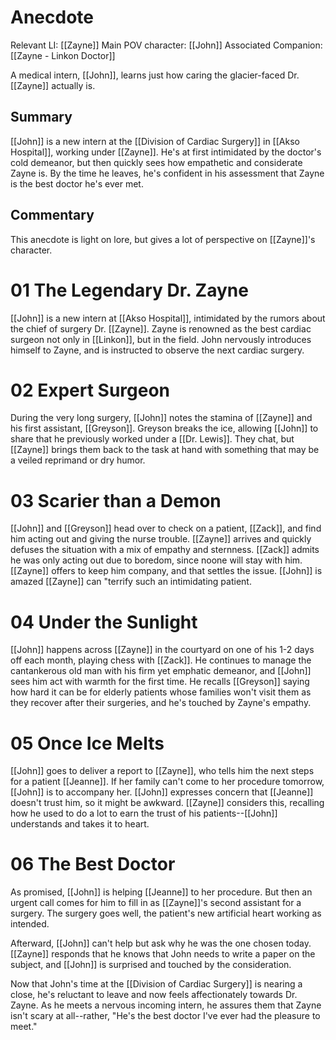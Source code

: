 # Anecdote
Relevant LI: [[Zayne]]
Main POV character: [[John]]
Associated Companion: [[Zayne - Linkon Doctor]]

A medical intern, [[John]], learns just how caring the glacier-faced Dr. [[Zayne]] actually is.
## Summary
[[John]] is a new intern at the [[Division of Cardiac Surgery]] in [[Akso Hospital]], working under [[Zayne]]. He's at first intimidated by the doctor's cold demeanor, but then quickly sees how empathetic and considerate Zayne is. By the time he leaves, he's confident in his assessment that Zayne is the best doctor he's ever met.

## Commentary
This anecdote is light on lore, but gives a lot of perspective on [[Zayne]]'s character.

# 01 The Legendary Dr. Zayne
[[John]] is a new intern at [[Akso Hospital]], intimidated by the rumors about the chief of surgery Dr. [[Zayne]]. Zayne is renowned as the best cardiac surgeon not only in [[Linkon]], but in the field. John nervously introduces himself to Zayne, and is instructed to observe the next cardiac surgery.

# 02 Expert Surgeon
During the very long surgery, [[John]] notes the stamina of [[Zayne]] and his first assistant, [[Greyson]]. Greyson breaks the ice, allowing [[John]] to share that he previously worked under a [[Dr. Lewis]]. They chat, but [[Zayne]] brings them back to the task at hand with something that may be a veiled reprimand or dry humor.

# 03 Scarier than a Demon
[[John]] and [[Greyson]] head over to check on a patient, [[Zack]], and find him acting out and giving the nurse trouble. [[Zayne]] arrives and quickly defuses the situation with a mix of empathy and sternness. [[Zack]] admits he was only acting out due to boredom, since noone will stay with him. [[Zayne]] offers to keep him company, and that settles the issue. [[John]] is amazed [[Zayne]] can "terrify such an intimidating patient.

# 04 Under the Sunlight
[[John]] happens across [[Zayne]] in the courtyard on one of his 1-2 days off each month, playing chess with [[Zack]]. He continues to manage the cantankerous old man with his firm yet emphatic demeanor, and [[John]] sees him act with warmth for the first time. He recalls [[Greyson]] saying how hard it can be for elderly patients whose families won't visit them as they recover after their surgeries, and he's touched by Zayne's empathy.

# 05 Once Ice Melts
[[John]] goes to deliver a report to [[Zayne]], who tells him the next steps for a patient [[Jeanne]]. If her family can't come to her procedure tomorrow, [[John]] is to accompany her. [[John]] expresses concern that [[Jeanne]] doesn't trust him, so it might be awkward. [[Zayne]] considers this, recalling how he used to do a lot to earn the trust of his patients--[[John]] understands and takes it to heart.

# 06 The Best Doctor
As promised, [[John]] is helping [[Jeanne]] to her procedure. But then an urgent call comes for him to fill in as [[Zayne]]'s second assistant for a surgery. The surgery goes well, the patient's new artificial heart working as intended.

Afterward, [[John]] can't help but ask why he was the one chosen today. [[Zayne]] responds that he knows that John needs to write a paper on the subject, and [[John]] is surprised and touched by the consideration.

Now that John's time at the [[Division of Cardiac Surgery]] is nearing a close, he's reluctant to leave and now feels affectionately towards Dr. Zayne. As he meets a nervous incoming intern, he assures them that Zayne isn't scary at all--rather, "He's the best doctor I've ever had the pleasure to meet."